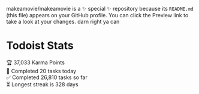 makeamovie/makeamovie is a ✨ special ✨ repository because its `README.md` (this file) appears on your GitHub profile.
You can click the Preview link to take a look at your changes. darn right ya can

# Todoist Stats

<!-- TODO-IST:START -->
🏆  37,033 Karma Points           
🌸  Completed 20 tasks today           
✅  Completed 26,810 tasks so far           
⏳  Longest streak is 328 days
<!-- TODO-IST:END -->